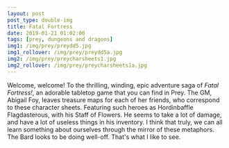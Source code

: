 ```yaml
---
layout: post
post_type: double-img
title: Fatal Fortress
date: 2019-01-21 01:02:00
tags: [prey, dungeons and dragons]
img1: /img/prey/preydd5.jpg
img1_rollover: /img/prey/preydd5a.jpg
img2: /img/prey/preycharsheets1.jpg
img2_rollover: /img/prey/preycharsheets1a.jpg
---
```

Welcome, welcome! To the thrilling, winding, epic adventure saga of *Fatal Fortress!*, an adorable tabletop game that you can find in Prey. The GM, Abigail Foy, leaves treasure maps for each of her friends, who correspond to these character sheets. Featuring such heroes as Hordinbaffle Flagdasterous, with his Staff of Flowers. He seems to take a lot of damage, and have a lot of useless things in his inventory. I think that truly, we can all learn something about ourselves through the mirror of these metaphors. The Bard looks to be doing well-off. That's what I like to see.
